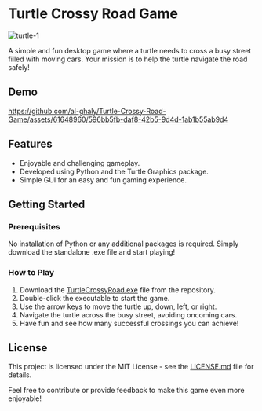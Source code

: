 # Turtle Crossy Road Game
![turtle-1](https://github.com/al-ghaly/Turtle-Crossy-Road-Game/assets/61648960/3dd1f34b-13c7-46c2-9ddc-e17cbbd2061e)

A simple and fun desktop game where a turtle needs to cross a busy street filled with moving cars. Your mission is to help the turtle navigate the road safely!

## Demo


https://github.com/al-ghaly/Turtle-Crossy-Road-Game/assets/61648960/596bb5fb-daf8-42b5-9d4d-1ab1b55ab9d4

## Features

- Enjoyable and challenging gameplay.
- Developed using Python and the Turtle Graphics package.
- Simple GUI for an easy and fun gaming experience.

## Getting Started

### Prerequisites

No installation of Python or any additional packages is required. Simply download the standalone .exe file and start playing!

### How to Play

1. Download the [TurtleCrossyRoad.exe](https://github.com/al-ghaly/Turtle-Crossy-Road-Game/blob/main/TurtleCrossing.exe) file from the repository.
2. Double-click the executable to start the game.
3. Use the arrow keys to move the turtle up, down, left, or right.
4. Navigate the turtle across the busy street, avoiding oncoming cars.
5. Have fun and see how many successful crossings you can achieve!

## License

This project is licensed under the MIT License - see the [LICENSE.md](https://github.com/al-ghaly/Turtle-Crossy-Road-Game/blob/main/LICENSE) file for details.


Feel free to contribute or provide feedback to make this game even more enjoyable!
